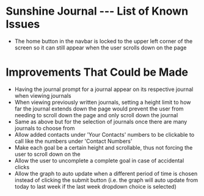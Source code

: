 # Sunshine Journal --- List of Known Issues

- The home button in the navbar is locked to the upper left corner of the screen so it can still appear when the user scrolls down on the page





# Improvements That Could be Made

- Having the journal prompt for a journal appear on its respective journal when viewing journals
- When viewing previously written journals, setting a height limit to how far the journal extends down the page
  would prevent the user from needing to scroll down the page and only scroll down the journal
- Same as above but for the selection of journals once there are many journals to choose from
- Allow added contacts under 'Your Contacts' numbers to be clickable to call like the numbers under 'Contact Numbers'
- Make each goal be a certain height and scrollable, thus not forcing the user to scroll down on the 
- Allow the user to uncomplete a complete goal in case of accidental clicks
- Allow the graph to auto update when a different period of time is chosen instead of clicking the submit button
  (i.e. the graph will auto update from today to last week if the last week dropdown choice is selected)
   
